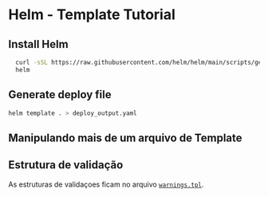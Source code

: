 # Helm - Template Tutorial

## Install Helm

```sh
  curl -sSL https://raw.githubusercontent.com/helm/helm/main/scripts/get-helm-3 | bash
  helm
```

## Generate deploy file

```sh
helm template . > deploy_output.yaml
```

## Manipulando mais de um arquivo de Template

## Estrutura de validação

As estruturas de validaçoes ficam no arquivo [`warnings.tpl`](./templates/warnings.tpl).
